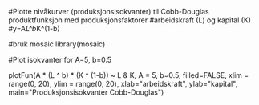 #Plotte nivåkurver (produksjonsisokvanter) til Cobb-Douglas produktfunksjon med produksjonsfaktorer 
#arbeidskraft (L) og kapital (K)
#y=A*L^b*K^(1-b)

#bruk mosaic 
library(mosaic)



#Plot isokvanter for A=5, b=0.5

plotFun(A * (L ^ b) * (K ^ (1-b)) ~ L & K,
        A = 5, b=0.5, filled=FALSE,
        xlim = range(0, 20),
        ylim = range(0, 20), 
        xlab="arbeidskraft", ylab="kapital", main="Produksjonsisokvanter Cobb-Douglas")
